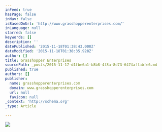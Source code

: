 ```yaml
---
inFeed: true
hasPage: false
inNav: false
isBasedOnUrl: 'http://www.grasshopperenterprises.com/'
inLanguage: null
starred: false
keywords: []
description: ''
datePublished: '2015-11-18T01:38:43.000Z'
dateModified: '2015-11-18T01:38:35.928Z'
author: []
title: Grasshopper Enterprises
sourcePath: _posts/2015-11-17-d1fbe6a1-b8b8-4f8a-8d73-6474affabfe6.md
published: true
authors: []
publisher:
  name: grasshopperenterprises.com
  domain: www.grasshopperenterprises.com
  url: null
  favicon: null
_context: 'http://schema.org'
_type: Article

---
```

![](https://the-grid-user-content.s3-us-west-2.amazonaws.com/d32f2800-6511-47b2-9799-8b2cfeae413f.png)